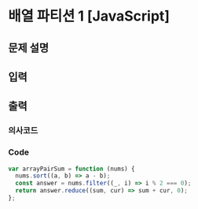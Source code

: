 # 배열 파티션 1 [JavaScript] 

## 문제 설명

## 입력

## 출력

### 의사코드 

### Code
```js
var arrayPairSum = function (nums) {
  nums.sort((a, b) => a - b);
  const answer = nums.filter((_, i) => i % 2 === 0);
  return answer.reduce((sum, cur) => sum + cur, 0);
};

```